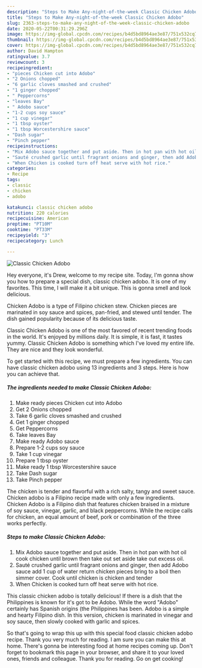 ```yaml
---
description: "Steps to Make Any-night-of-the-week Classic Chicken Adobo"
title: "Steps to Make Any-night-of-the-week Classic Chicken Adobo"
slug: 2363-steps-to-make-any-night-of-the-week-classic-chicken-adobo
date: 2020-05-22T00:31:29.296Z
image: https://img-global.cpcdn.com/recipes/b4d5bd8964ae3e87/751x532cq70/classic-chicken-adobo-recipe-main-photo.jpg
thumbnail: https://img-global.cpcdn.com/recipes/b4d5bd8964ae3e87/751x532cq70/classic-chicken-adobo-recipe-main-photo.jpg
cover: https://img-global.cpcdn.com/recipes/b4d5bd8964ae3e87/751x532cq70/classic-chicken-adobo-recipe-main-photo.jpg
author: David Hampton
ratingvalue: 3.7
reviewcount: 3
recipeingredient:
- "pieces Chicken cut into Adobo"
- "2 Onions chopped"
- "6 garlic cloves smashed and crushed"
- "1 ginger chopped"
- " Peppercorns"
- "leaves Bay"
- " Adobo sauce"
- "1-2 cups soy sauce"
- "1 cup vinegar"
- "1 tbsp oyster"
- "1 tbsp Worcestershire sauce"
- "Dash sugar"
- "Pinch pepper"
recipeinstructions:
- "Mix Adobo sauce together and put aside. Then in hot pan with hot oil cook chicken until brown then take out set aside take out excess oil."
- "Sauté crushed garlic until fragrant onions and ginger, then add Adobo sauce add 1 cup of water return chicken pieces bring to a boil then simmer cover. Cook until chicken is chicken and tender"
- "When Chicken is cooked turn off heat serve with hot rice."
categories:
- Recipe
tags:
- classic
- chicken
- adobo

katakunci: classic chicken adobo 
nutrition: 220 calories
recipecuisine: American
preptime: "PT10M"
cooktime: "PT33M"
recipeyield: "3"
recipecategory: Lunch

---
```



![Classic Chicken Adobo](https://img-global.cpcdn.com/recipes/b4d5bd8964ae3e87/751x532cq70/classic-chicken-adobo-recipe-main-photo.jpg)

Hey everyone, it's Drew, welcome to my recipe site. Today, I'm gonna show you how to prepare a special dish, classic chicken adobo. It is one of my favorites. This time, I will make it a bit unique. This is gonna smell and look delicious.

Chicken Adobo is a type of Filipino chicken stew. Chicken pieces are marinated in soy sauce and spices, pan-fried, and stewed until tender. The dish gained popularity because of its delicious taste.

Classic Chicken Adobo is one of the most favored of recent trending foods in the world. It's enjoyed by millions daily. It is simple, it is fast, it tastes yummy. Classic Chicken Adobo is something which I've loved my entire life. They are nice and they look wonderful.


To get started with this recipe, we must prepare a few ingredients. You can have classic chicken adobo using 13 ingredients and 3 steps. Here is how you can achieve that.

<!--inarticleads1-->

##### The ingredients needed to make Classic Chicken Adobo:

1. Make ready pieces Chicken cut into Adobo
1. Get 2 Onions chopped
1. Take 6 garlic cloves smashed and crushed
1. Get 1 ginger chopped
1. Get  Peppercorns
1. Take leaves Bay
1. Make ready  Adobo sauce
1. Prepare 1-2 cups soy sauce
1. Take 1 cup vinegar
1. Prepare 1 tbsp oyster
1. Make ready 1 tbsp Worcestershire sauce
1. Take Dash sugar
1. Take Pinch pepper


The chicken is tender and flavorful with a rich salty, tangy and sweet sauce. Chicken adobo is a Filipino recipe made with only a few ingredients. Chicken Adobo is a Filipino dish that features chicken braised in a mixture of soy sauce, vinegar, garlic, and black peppercorns. While the recipe calls for chicken, an equal amount of beef, pork or combination of the three works perfectly. 

<!--inarticleads2-->

##### Steps to make Classic Chicken Adobo:

1. Mix Adobo sauce together and put aside. Then in hot pan with hot oil cook chicken until brown then take out set aside take out excess oil.
1. Sauté crushed garlic until fragrant onions and ginger, then add Adobo sauce add 1 cup of water return chicken pieces bring to a boil then simmer cover. Cook until chicken is chicken and tender
1. When Chicken is cooked turn off heat serve with hot rice.


This classic chicken adobo is totally delicious! If there is a dish that the Philippines is known for it&#39;s got to be Adobo. While the word &#34;Adobo&#34; certainly has Spanish origins (the Philippines has been. Adobo is a simple and hearty Filipino dish. In this version, chicken is marinated in vinegar and soy sauce, then slowly cooked with garlic and spices. 

So that's going to wrap this up with this special food classic chicken adobo recipe. Thank you very much for reading. I am sure you can make this at home. There's gonna be interesting food at home recipes coming up. Don't forget to bookmark this page in your browser, and share it to your loved ones, friends and colleague. Thank you for reading. Go on get cooking!

